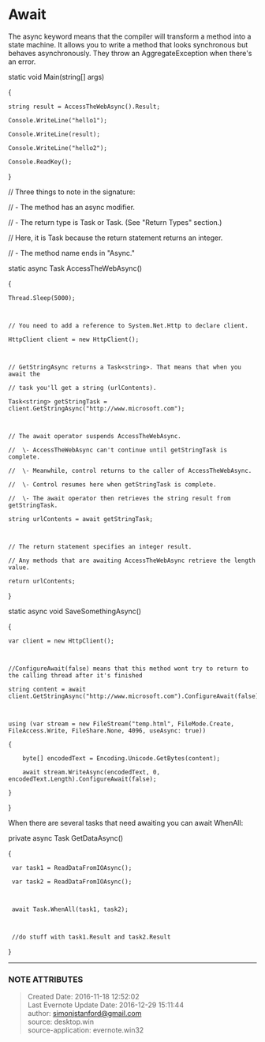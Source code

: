 #  Await

The async keyword means that the compiler will transform a method into a state
machine. It allows you to write a method that looks synchronous but behaves
asynchronously. They throw an AggregateException when there's an error.

  

static void Main(string[] args)

{

    string result = AccessTheWebAsync().Result;

    Console.WriteLine("hello1");

    Console.WriteLine(result);

    Console.WriteLine("hello2");

    Console.ReadKey();

}

  

// Three things to note in the signature:

//  \- The method has an async modifier.

//  \- The return type is Task or Task<T>. (See "Return Types" section.)

//    Here, it is Task<int> because the return statement returns an integer.

//  \- The method name ends in "Async."

static async Task<string> AccessTheWebAsync()

{

    Thread.Sleep(5000);

  

    // You need to add a reference to System.Net.Http to declare client.

    HttpClient client = new HttpClient();

  

    // GetStringAsync returns a Task<string>. That means that when you await the

    // task you'll get a string (urlContents).

    Task<string> getStringTask = client.GetStringAsync("http://www.microsoft.com");

  

    // The await operator suspends AccessTheWebAsync.

    //  \- AccessTheWebAsync can't continue until getStringTask is complete.

    //  \- Meanwhile, control returns to the caller of AccessTheWebAsync.

    //  \- Control resumes here when getStringTask is complete.

    //  \- The await operator then retrieves the string result from getStringTask.

    string urlContents = await getStringTask;

  

    // The return statement specifies an integer result.

    // Any methods that are awaiting AccessTheWebAsync retrieve the length value.

    return urlContents;

}

  

static async void SaveSomethingAsync()

{

    var client = new HttpClient();

  

    //ConfigureAwait(false) means that this method wont try to return to the calling thread after it's finished

    string content = await client.GetStringAsync("http://www.microsoft.com").ConfigureAwait(false);

  

    using (var stream = new FileStream("temp.html", FileMode.Create, FileAccess.Write, FileShare.None, 4096, useAsync: true))

    {

        byte[] encodedText = Encoding.Unicode.GetBytes(content);

        await stream.WriteAsync(encodedText, 0, encodedText.Length).ConfigureAwait(false);

    }

}

  

When there are several tasks that need awaiting you can await WhenAll:

  

private async Task GetDataAsync()

{

     var task1 = ReadDataFromIOAsync();

     var task2 = ReadDataFromIOAsync();

  

     await Task.WhenAll(task1, task2);

  

     //do stuff with task1.Result and task2.Result

}

  


---
### NOTE ATTRIBUTES
>Created Date: 2016-11-18 12:52:02  
>Last Evernote Update Date: 2016-12-29 15:11:44  
>author: simonjstanford@gmail.com  
>source: desktop.win  
>source-application: evernote.win32  